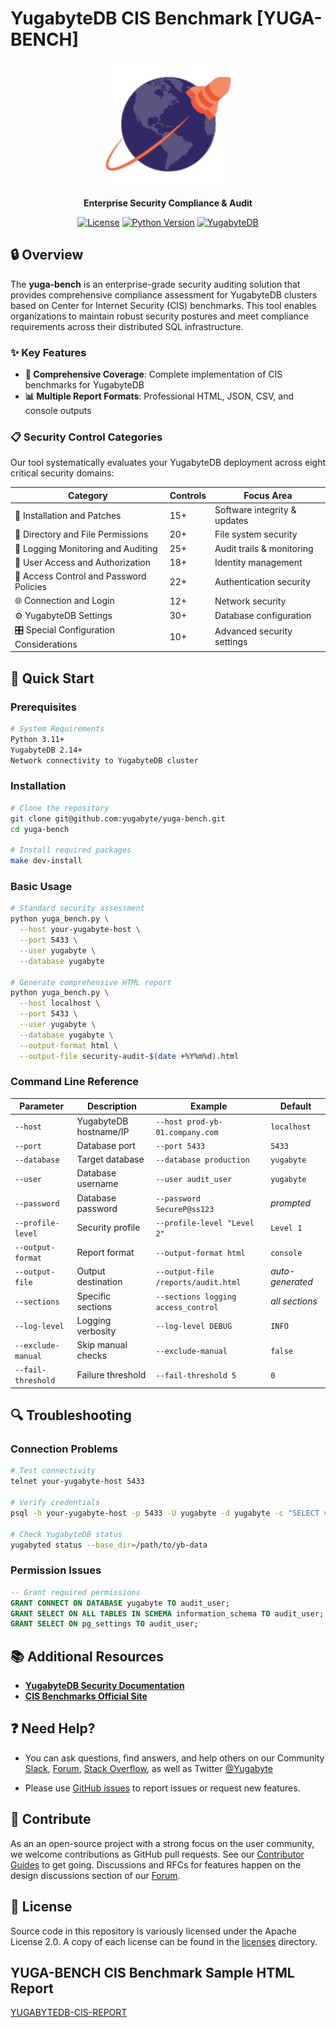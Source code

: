 # YugabyteDB CIS Benchmark [YUGA-BENCH]

<div align="center">
  <img src="https://raw.githubusercontent.com/yugabyte/yugabyte-db/master/docs/static/images/ybsymbol_original.png" alt="YugabyteDB Logo" width="200"/>

  **Enterprise Security Compliance & Audit**

  [![License](https://img.shields.io/badge/License-Apache%202.0-blue.svg)](https://opensource.org/licenses/Apache-2.0)
  [![Python Version](https://img.shields.io/badge/Python-3.11%2B-blue)](https://python.org)
  [![YugabyteDB](https://img.shields.io/badge/YugabyteDB-2.14%2B-orange)](https://yugabyte.com)
</div>

## 🔒 Overview

The **yuga-bench** is an enterprise-grade security auditing solution that provides comprehensive compliance assessment for YugabyteDB clusters based on Center for Internet Security (CIS) benchmarks. This tool enables organizations to maintain robust security postures and meet compliance requirements across their distributed SQL infrastructure.

### ✨ Key Features

- **🎯 Comprehensive Coverage**: Complete implementation of CIS benchmarks for YugabyteDB
- **📊 Multiple Report Formats**: Professional HTML, JSON, CSV, and console outputs

### 📋 Security Control Categories

Our tool systematically evaluates your YugabyteDB deployment across eight critical security domains:

| **Category** | **Controls** | **Focus Area** |
|--------------|--------------|----------------|
| 🔧 Installation and Patches | 15+ | Software integrity & updates |
| 📁 Directory and File Permissions | 20+ | File system security |
| 📝 Logging Monitoring and Auditing | 25+ | Audit trails & monitoring |
| 👥 User Access and Authorization | 18+ | Identity management |
| 🔐 Access Control and Password Policies | 22+ | Authentication security |
| 🌐 Connection and Login | 12+ | Network security |
| ⚙️ YugabyteDB Settings | 30+ | Database configuration |
| 🎛️ Special Configuration Considerations | 10+ | Advanced security settings |

## 🚀 Quick Start

### Prerequisites

```bash
# System Requirements
Python 3.11+
YugabyteDB 2.14+
Network connectivity to YugabyteDB cluster
```

### Installation

```bash
# Clone the repository
git clone git@github.com:yugabyte/yuga-bench.git
cd yuga-bench

# Install required packages
make dev-install
```

### Basic Usage

```bash
# Standard security assessment
python yuga_bench.py \
  --host your-yugabyte-host \
  --port 5433 \
  --user yugabyte \
  --database yugabyte

# Generate comprehensive HTML report
python yuga_bench.py \
  --host localhost \
  --port 5433 \
  --user yugabyte \
  --database yugabyte \
  --output-format html \
  --output-file security-audit-$(date +%Y%m%d).html
```

### Command Line Reference

| Parameter | Description | Example | Default |
|-----------|-------------|---------|---------|
| `--host` | YugabyteDB hostname/IP | `--host prod-yb-01.company.com` | `localhost` |
| `--port` | Database port | `--port 5433` | `5433` |
| `--database` | Target database | `--database production` | `yugabyte` |
| `--user` | Database username | `--user audit_user` | `yugabyte` |
| `--password` | Database password | `--password SecureP@ss123` | *prompted* |
| `--profile-level` | Security profile | `--profile-level "Level 2"` | `Level 1` |
| `--output-format` | Report format | `--output-format html` | `console` |
| `--output-file` | Output destination | `--output-file /reports/audit.html` | *auto-generated* |
| `--sections` | Specific sections | `--sections logging access_control` | *all sections* |
| `--log-level` | Logging verbosity | `--log-level DEBUG` | `INFO` |
| `--exclude-manual` | Skip manual checks | `--exclude-manual` | `false` |
| `--fail-threshold` | Failure threshold | `--fail-threshold 5` | `0` |

## 🔍 Troubleshooting

### Connection Problems
```bash
# Test connectivity
telnet your-yugabyte-host 5433

# Verify credentials
psql -h your-yugabyte-host -p 5433 -U yugabyte -d yugabyte -c "SELECT version();"

# Check YugabyteDB status
yugabyted status --base_dir=/path/to/yb-data
```

### Permission Issues
```sql
-- Grant required permissions
GRANT CONNECT ON DATABASE yugabyte TO audit_user;
GRANT SELECT ON ALL TABLES IN SCHEMA information_schema TO audit_user;
GRANT SELECT ON pg_settings TO audit_user;
```

## 📚 Additional Resources

- **[YugabyteDB Security Documentation](https://docs.yugabyte.com/latest/secure/)**
- **[CIS Benchmarks Official Site](https://www.cisecurity.org/cis-benchmarks)**

## ❓ Need Help?

* You can ask questions, find answers, and help others on our Community [Slack](https://communityinviter.com/apps/yugabyte-db/register), [Forum](https://forum.yugabyte.com), [Stack Overflow](https://stackoverflow.com/questions/tagged/yugabyte-db), as well as Twitter [@Yugabyte](https://twitter.com/yugabyte)

* Please use [GitHub issues](https://github.com/yugabyte/yuga-bench/issues) to report issues or request new features.

## 🤝 Contribute

As an an open-source project with a strong focus on the user community, we welcome contributions as GitHub pull requests. See our [Contributor Guides](https://docs.yugabyte.com/preview/contribute/) to get going. Discussions and RFCs for features happen on the design discussions section of our [Forum](https://forum.yugabyte.com).

## 📄 License

Source code in this repository is variously licensed under the Apache License 2.0. A copy of each license can be found in the [licenses](LICENSE) directory.

## YUGA-BENCH CIS Benchmark Sample HTML Report
[YUGABYTEDB-CIS-REPORT](https://github.com/yugabyte/yuga-bench)